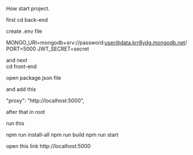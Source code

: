 How start project.

first cd back-end 

create .env file

MONGO_URI=mongodb+srv://password:user@data.krr8ydg.mongodb.net/
PORT=5000
JWT_SECRET=secret



and next  
cd front-end

open package.json file 

and add this

"proxy": "http://localhost:5000",


after that in root 


run this

npm run install-all
npm run build
npm run start

open this link  http://localhost:5000


